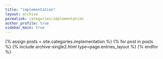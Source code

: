 ```yaml
---
title: "implementation"
layout: archive
permalink: categories/implementation
author_profile: true
sidebar_main: true
---
```

{% assign posts = site.categories.implementation %} {% for post in posts %} {% include archive-single2.html type=page.entries_layout %} {% endfor %}